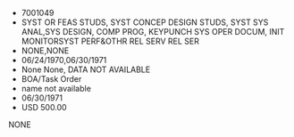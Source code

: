 * 7001049
* SYST OR FEAS STUDS, SYST CONCEP DESIGN STUDS, SYST SYS ANAL,SYS DESIGN, COMP PROG, KEYPUNCH SYS OPER DOCUM, INIT MONITORSYST PERF&OTHR REL SERV REL SER
* NONE,NONE
* 06/24/1970,06/30/1971
* None None, DATA NOT AVAILABLE
* BOA/Task Order
* name not available
* 06/30/1971
* USD 500.00

NONE